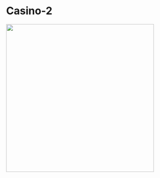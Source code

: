 # Casino-2
<img src="https://www.draw.io/#G1tGCW2OjwslnWs6RRCSid8KxbG9dJ-ljU.jpg" height = "400" width = "400">
